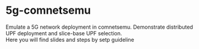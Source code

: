 # 5g-comnetsemu
Emulate a 5G network deployment in comnetsemu. Demonstrate distributed UPF deployment and slice-base UPF selection.
<br> Here you will find slides and steps by setp guideline 
